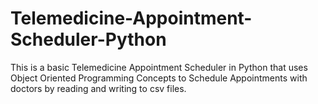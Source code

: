 # Telemedicine-Appointment-Scheduler-Python
This is a basic Telemedicine Appointment Scheduler in Python that uses Object Oriented Programming Concepts to Schedule Appointments with doctors by reading and writing to csv files.
